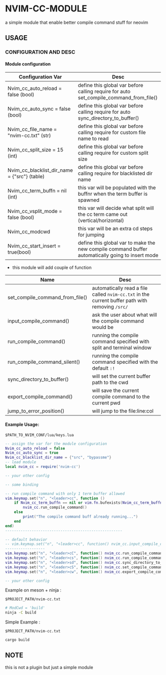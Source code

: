 # NVIM-CC-MODULE
a simple module that enable better compile command stuff for neovim

## USAGE
### CONFIGURATION AND DESC

#### Module configuration

| Configuration Var                            | Desc                                                                                             |
|----------------------------------------------|--------------------------------------------------------------------------------------------------|
| Nvim_cc_auto_reload = false (bool)           | define this global var before calling require for auto set_compile_command_from_file()           |
| Nvim_cc_auto_sync = false (bool)             | define this global var before calling require for auto sync_directory_to_buffer()                |
| Nvim_cc_file_name = "nvim-cc.txt" (str)      | define this global var before calling require for custom file name to read                       |
| Nvim_cc_split_size = 15 (int)                | define this global var before calling require for custom split size                              |
| Nvim_cc_blacklist_dir_name = {"src"} (table) | define this global var before calling require for blacklisted dir name                           |
| Nvim_cc_term_buffn = nil (int)               | this var will be populated with the buffnr when the term buffer is spawned                       |
| Nvim_cc_vsplit_mode = false (bool)           | this var will decide what split will the cc term came out (vertical/horizontal)                  |
| Nvim_cc_modcwd                               | this var will be an extra cd steps for jumping                                                   |
| Nvim_cc_start_insert = true(bool)            | define this global var to make the new compile command buffer automatically going to insert mode |

- this module will add couple of function    

| Name                            | Desc                                                                                                |
|---------------------------------|-----------------------------------------------------------------------------------------------------|
| set_compile_command_from_file() | automatically read a file called ``nvim-cc.txt`` in the current buffer path with removing ``/src/`` |
| input_compile_command()         | ask the user about what will the compile command would be                                           |
| run_compile_command()           | running the compile command specified with split and terminal window                                |
| run_compile_command_silent()    | running the compile command specified with the default ``:!``                                       |
| sync_directory_to_buffer()      | will set the current buffer path to the cwd                                                         |
| export_compile_command()        | will save the current compile command to the current pwd                                            |
| jump_to_error_position()        | will jump to the file:line:col                                                                      |

#### Example Usage:
``$PATH_TO_NVIM_CONF/lua/keys.lua``
```lua
-- assign the var for the module configuration
Nvim_cc_auto_reload = false
Nvim_cc_auto_sync = true
Nvim_cc_blacklist_dir_name = {"src", "bypassme"}
-- load module
local nvim_cc = require('nvim-cc')

-- your other config

-- some binding

-- run compile command with only 1 term buffer allowed
vim.keymap.set("n", "<leader>cc", function ()
    if Nvim_cc_term_buffn == nil or vim.fn.bufexists(Nvim_cc_term_buffn) ~= 1 then
        nvim_cc.run_compile_command()
    else
        print("The compile command buff already running...")
    end
end)
-----------------------------------------------------

-- default behavior
-- vim.keymap.set("n", "<leader>cc", function() nvim_cc.input_compile_command() end)
------------------
vim.keymap.set("n", "<leader>cC", function() nvim_cc.run_compile_command() end)
vim.keymap.set("n", "<leader>cs", function() nvim_cc.run_compile_command_silent() end)
vim.keymap.set("n", "<leader>sd", function() nvim_cc.sync_directory_to_buffer() end)
vim.keymap.set("n", "<leader>cS", function() nvim_cc.set_compile_command_from_file() end)
vim.keymap.set("n", "<leader>cw", function() nvim_cc.export_compile_command() end)

-- your other config

```

Example on meson + ninja : 

``$PROJECT_PATH/nvim-cc.txt``
```sh
# ModCwd = 'build'
ninja -C build
```

Simple Example : 

``$PROJECT_PATH/nvim-cc.txt``
```sh
cargo build
```

## NOTE
this is not a plugin but just a simple module

